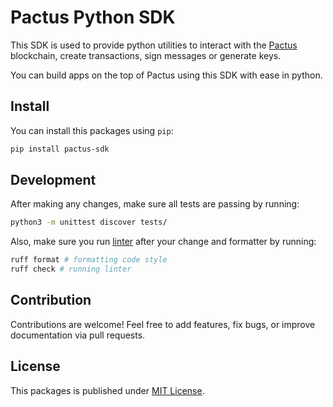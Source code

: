 # Pactus Python SDK

This SDK is used to provide python utilities to interact with the [Pactus](https://pactus.org) blockchain, create transactions, sign messages or generate keys.

You can build apps on the top of Pactus using this SDK with ease in python.

## Install

You can install this packages using `pip`:

```bash
pip install pactus-sdk
```

## Development

After making any changes, make sure all tests are passing by running:

```bash
python3 -m unittest discover tests/
```

Also, make sure you run [linter](https://docs.astral.sh/ruff/) after your change and formatter by running:

```bash
ruff format # formatting code style
ruff check # running linter
```

## Contribution

Contributions are welcome! Feel free to add features, fix bugs, or improve documentation via pull requests.

## License

This packages is published under [MIT License](./LICENSE).
